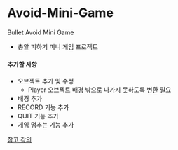 # Avoid-Mini-Game
Bullet Avoid Mini Game
* 총알 피하기 미니 게임 프로젝트

#### 추가할 사항
* 오브젝트 추가 및 수정
  * Player 오브젝트 배경 밖으로 나가지 못하도록 변환 필요
* 배경 추가
* RECORD 기능 추가
* QUIT 기능 추가
* 게임 멈추는 기능 추가


[참고 강의](https://boxwitch.tistory.com/entry/%EC%9C%A0%EB%8B%88%ED%8B%B0-%EA%B2%8C%EC%9E%84%EB%A7%8C%EB%93%A4%EA%B8%B0-%EC%B4%9D%EC%95%8C%ED%94%BC%ED%95%98%EA%B8%B01)
